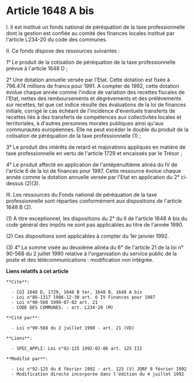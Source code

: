 # Article 1648 A bis

I. Il est institué un fonds national de péréquation de la taxe professionnelle dont la gestion est confiée au comité des
finances locales institué par l'article L234-20 du code des communes.

II. Ce fonds dispose des ressources suivantes :

1° Le produit de la cotisation de péréquation de la taxe professionnelle prévue à l'article 1648 D ;

2° Une dotation annuelle versée par l'Etat. Cette dotation est fixée à 796.474 millions de francs pour 1991. A compter de
1992, cette dotation évolue chaque année comme l'indice de variation des recettes fiscales de l'Etat, nettes des
remboursements et dégrèvements et des prélèvements sur recettes, tel que cet indice résulte des évaluations de la loi de
finances initiale, corrigé le cas échéant de l'incidence d'éventuels transferts de recettes liés à des transferts de
compétences aux collectivités locales et territoriales, à d'autres personnes morales publiques ainsi qu'aux communautés
européennes. Elle ne peut excéder le double du produit de la cotisation de péréquation de la taxe professionnelle (1) ;

3° Le produit des intérêts de retard et majorations appliqués en matière de taxe professionnelle en vertu de l'article 1729
et encaissés par le Trésor ;

4° Le produit affecté en application de l'antépénultième alinéa du IV de l'article 6 de la loi de finances pour 1987. Cette
ressource évolue chaque année comme la dotation annuelle versée par l'Etat en application du 2° ci-dessus (2)(3).

III. Les ressources du Fonds national de péréquation de la taxe professionnelle sont réparties conformément aux dispositions
de l'article 1648 B (2).

(1) A titre exceptionnel, les dispositions du 2° du II de l'article 1648 A bis du code général des impôts ne sont pas
applicables au titre de l'année 1990.

(2) Ces dispositions sont applicables à compter du 1er janvier 1992.

(3) 4° La somme visée au deuxième alinéa du 6° de l'article 21 de la loi n° 90-568 du 2 juillet 1990 relative à
l'organisation du service public de la poste et des télécommunications : modification non intégrée.

**Liens relatifs à cet article**

	**Cite**:

	  - CGI 1648 D, 1729, 1648 B ter, 1648 B, 1648 A bis
	  - Loi n°86-1317 1986-12-30 art. 6 IV Finances pour 1987
	  - Loi n°90-568 1990-07-02 art. 21
	  - CODE DES COMMUNES. - art. L234-20 (M)

	**Cité par**:

	  - Loi n°90-568 du 2 juillet 1990 - art. 21 (VD)

	**Liens**:

	  - SPEC_APPLI: Loi n°92-125 1992-02-06 art. 125 III

	**Modifié par**:

	  - Loi n°92-125 du 6 février 1992 - art. 125 (V) JORF 8 février 1992
	  - Modification directe incorporée dans l'édition du 4 juillet 1992
